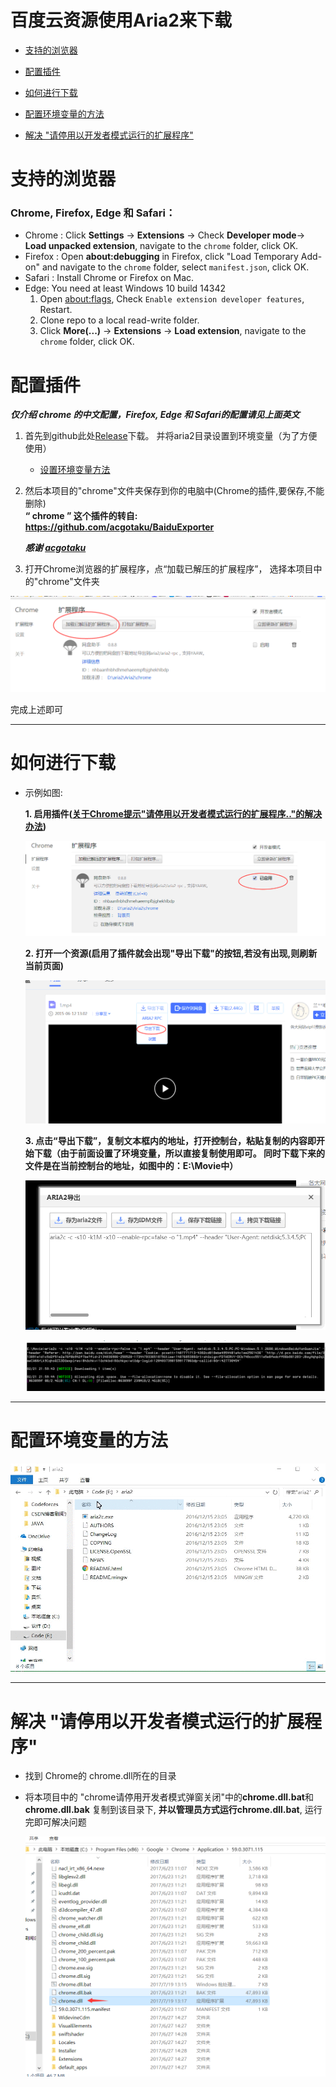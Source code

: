 # 百度云资源使用Aria2来下载

* [支持的浏览器](#user-content-支持的浏览器)

* [配置插件](#user-content-配置插件)

* [如何进行下载](#user-content-如何进行下载)

* [配置环境变量的方法](#user-content-配置环境变量的方法)

* [解决 "请停用以开发者模式运行的扩展程序"](#user-content-解决-请停用以开发者模式运行的扩展程序)

# 支持的浏览器

### Chrome, Firefox, Edge 和 Safari：

* Chrome : Click **Settings** -> **Extensions** -> Check **Developer mode**-> **Load unpacked extension**, navigate to the `chrome` folder, click OK.
* Firefox : Open **about:debugging** in Firefox, click "Load Temporary Add-on" and navigate to the `chrome` folder, select `manifest.json`, click OK.
* Safari : Install Chrome or Firefox on Mac.
* Edge: You need at least Windows 10 build 14342
    1. Open [about:flags](about:flags), Check `Enable extension developer features`, Restart.
    2. Clone repo to a local read-write folder.
    3. Click **More(...)** -> **Extensions** -> **Load extension**, navigate to the `chrome` folder, click OK.

# 配置插件

***仅介绍 chrome 的中文配置，Firefox, Edge 和 Safari的配置请见上面英文***
   
1. 首先到github此处[Release](https://github.com/tatsuhiro-t/aria2/releases/)下载。 并将aria2目录设置到环境变量（为了方便使用）    

    * [设置环境变量方法](#user-content-配置环境变量的方法)

2. 然后本项目的"chrome"文件夹保存到你的电脑中(Chrome的插件,要保存,不能删除)    
    **“ chrome ” 这个插件的转自: https://github.com/acgotaku/BaiduExporter**  

    ***感谢  [acgotaku](https://github.com/acgotaku)***
    
3. 打开Chrome浏览器的扩展程序，点“加载已解压的扩展程序”， 选择本项目中的"chrome"文件夹
   

![](1.png)   
    
完成上述即可    
   
-----



# 如何进行下载    

 * 示例如图:   

    **1. 启用插件([关于Chrome提示"请停用以开发者模式运行的扩展程序.."的解决办法](#user-content-解决-请停用以开发者模式运行的扩展程序))**

    ![](2.png)   

    **2. 打开一个资源(启用了插件就会出现"导出下载"的按钮,若没有出现,则刷新当前页面)**

    ![](3.png)  

    **3. 点击“导出下载”，复制文本框内的地址，打开控制台，粘贴复制的内容即开始下载（由于前面设置了环境变量，所以直接复制使用即可。 同时下载下来的文件是在当前控制台的地址，如图中的：E:\Movie中）**

    ![](4.png)    

    ![](5.png)    

----


# 配置环境变量的方法

![](配置环境变量.gif)   
    
    

----


# 解决 "请停用以开发者模式运行的扩展程序"

* 找到 Chrome的 chrome.dll所在的目录

* 将本项目中的 "chrome请停用开发者模式弹窗关闭"中的**chrome.dll.bat**和**chrome.dll.bak** 复制到该目录下, **并以管理员方式运行chrome.dll.bat**, 运行完即可解决问题

    ![](chromedll.png)
